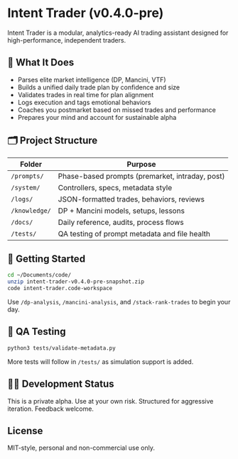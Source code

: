 # Intent Trader (v0.4.0-pre)

Intent Trader is a modular, analytics-ready AI trading assistant designed for high-performance, independent traders.

## 🔧 What It Does
- Parses elite market intelligence (DP, Mancini, VTF)
- Builds a unified daily trade plan by confidence and size
- Validates trades in real time for plan alignment
- Logs execution and tags emotional behaviors
- Coaches you postmarket based on missed trades and performance
- Prepares your mind and account for sustainable alpha

## 🗂️ Project Structure

| Folder         | Purpose                                          |
|----------------|--------------------------------------------------|
| `/prompts/`    | Phase-based prompts (premarket, intraday, post) |
| `/system/`     | Controllers, specs, metadata style               |
| `/logs/`       | JSON-formatted trades, behaviors, reviews        |
| `/knowledge/`  | DP + Mancini models, setups, lessons             |
| `/docs/`       | Daily reference, audits, process flows           |
| `/tests/`      | QA testing of prompt metadata and file health    |

## 🚀 Getting Started

```bash
cd ~/Documents/code/
unzip intent-trader-v0.4.0-pre-snapshot.zip
code intent-trader.code-workspace
```

Use `/dp-analysis`, `/mancini-analysis`, and `/stack-rank-trades` to begin your day.

## 🧪 QA Testing

```bash
python3 tests/validate-metadata.py
```

More tests will follow in `/tests/` as simulation support is added.

## 👨‍💻 Development Status
This is a private alpha. Use at your own risk. Structured for aggressive iteration. Feedback welcome.

## License
MIT-style, personal and non-commercial use only.
